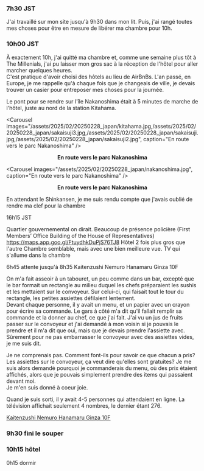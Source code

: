 ### 7h30 JST
J'ai travaillé sur mon site jusqu'à 9h30 dans mon lit. Puis, j'ai rangé toutes mes choses pour être en mesure de libérer ma chambre pour 10h. 

### 10h00 JST
À exactement 10h, j'ai quitté ma chambre et, comme une semaine plus tôt à The Millenials, j'ai pu laisser mon gros sac à la réception de l'hôtel pour aller marcher quelques heures.  
C'est pratique d'avoir choisi des hôtels au lieu de AirBnBs. L'an passé, en Europe, je me rappelle qu'à chaque fois que je changeais de ville, je devais trouver un casier pour entreposer mes choses pour la journée.

Le pont pour se rendre sur l'île Nakanoshima était à 5 minutes de marche de l'hôtel, juste au nord de la station Kitahama.

<Carousel
    images="/assets/2025/02/20250228_japan/kitahama.jpg,/assets/2025/02/20250228_japan/sakaisuji3.jpg,/assets/2025/02/20250228_japan/sakaisuji.jpg,/assets/2025/02/20250228_japan/sakaisuji2.jpg",
    caption="En route vers le parc Nakanoshima"
/>
<p align="center"><b>En route vers le parc Nakanoshima</b></p>



<Carousel
    images="/assets/2025/02/20250228_japan/nakanoshima.jpg",
    caption="En route vers le parc Nakanoshima"
/>
<p align="center"><b>En route vers le parc Nakanoshima</b></p>


En attendant le Shinkansen, je me suis rendu compte que j'avais oublié de rendre ma clef pour la chambre

16h15 JST

Quartier gouvernemental on dirait. Beaucoup de présence policière (First Members’ Office Building of the House of Representatives) https://maps.app.goo.gl/FtuydhkDuPjS76TJ8
Hôtel 2 fois plus gros que l'autre
Chambre semblable, mais avec une bien meilleure vue. TV qui s'allume dans la chambre

6h45 attente jusqu'à 8h35
Kaitenzushi Nemuro Hanamaru Ginza 10F

On m'a fait asseoir à un tabouret, un peu comme dans un bar, excepté que le bar formait un rectangle au milieu duquel les chefs préparaient les sushis et les mettaient sur le convoyeur. Sur celui-ci, qui faisait tout le tour du rectangle, les petites assiettes défilaient lentement.  
Devant chaque personne, il y avait un menu, et un papier avec un crayon pour écrire sa commande. Le gars à côté m'a dit qu'il fallait remplir sa commande et la donner au chef, ce que j'ai fait. J'ai vu un jus de fruits passer sur le convoyeur et j'ai demandé à mon voisin si je pouvais le prendre et il m'a dit que oui, mais que je devais prendre l'assiette avec. Sûrement pour ne pas embarrasser le convoyeur avec des assiettes vides, je me suis dit.

Je ne comprenais pas. Comment font-ils pour savoir ce que chacun a pris? Les assiettes sur le convoyeur, ça veut dire qu'elles sont gratuites? Je me suis alors demandé pourquoi je commanderais du menu, où des prix étaient affichés, alors que je pouvais simplement prendre des items qui passaient devant moi.  
Je m'en suis donné à coeur joie.

Quand je suis sorti, il y avait 4-5 personnes qui attendaient en ligne. La télévision affichait seulement 4 nombres, le dernier étant 276.

[Kaitenzushi Nemuro Hanamaru Ginza 10F](https://maps.app.goo.gl/57h4xs3aSHdS7NgE8)

### 9h30 fini le souper

### 10h15 hôtel



0h15 dormir
